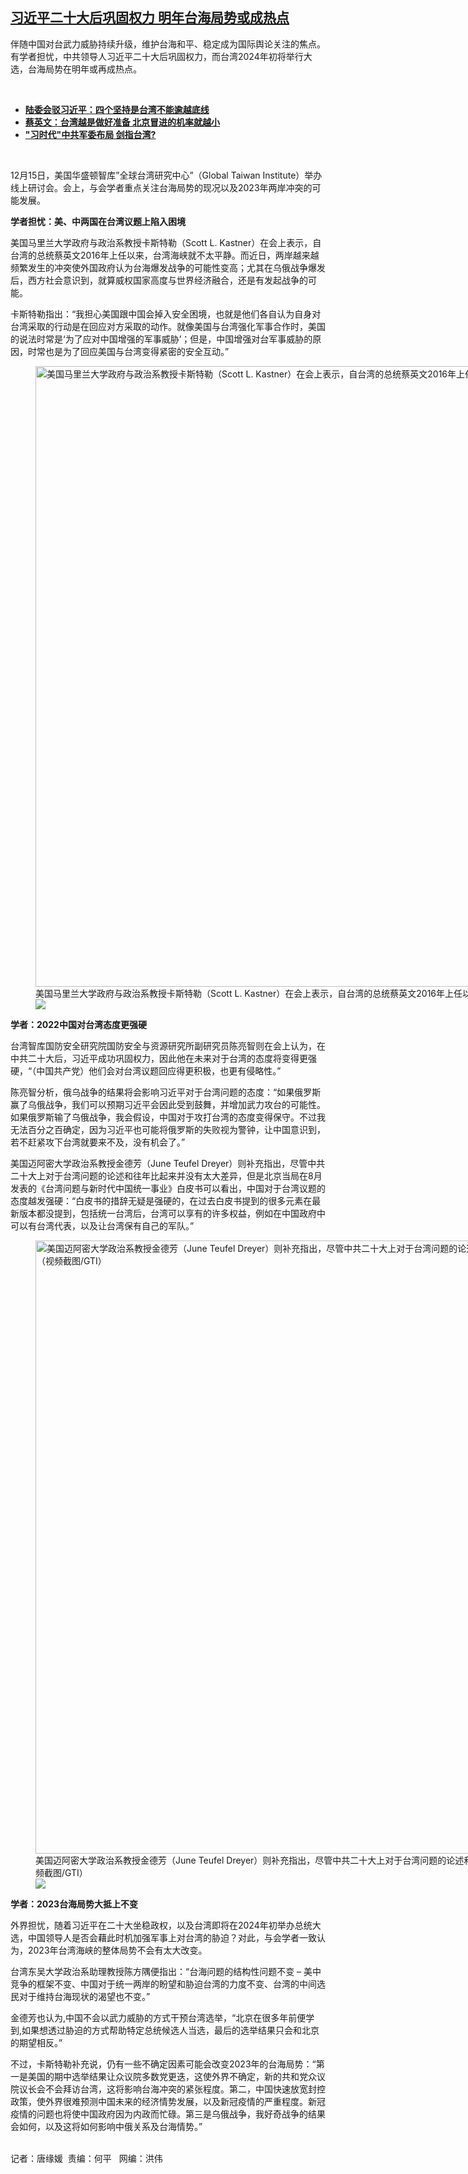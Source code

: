 <!--1671130456000-->
[习近平二十大后巩固权力   明年台海局势或成热点](https://www.rfa.org/mandarin/yataibaodao/gangtai/tj-12152022114706.html)
------

<p><span style="font-weight: 400;">伴随中国对台武力威胁持续升级，维护台海和平、稳定成为国际舆论关注的焦点。有学者担忧，中共领导人习近平二十大后巩固权力，而台湾2024年初将举行大选，台海局势在明年或再成热点。</span></p><p><span class="result-title"> </span></p><ul><li><a href="https://www.rfa.org/mandarin/Xinwen/4-11152022122448.html"><strong>陆委会驳习近平：四个坚持是台湾不能逾越底线</strong></a></li><li><strong><a href="https://www.rfa.org/mandarin/Xinwen/cmh1-10272022000102.html">蔡英文：台湾越是做好准备 北京冒进的机率就越小</a></strong></li><li><strong><a href="https://www.rfa.org/mandarin/yataibaodao/zhengzhi/hcm1-10242022121133.html">"习时代"中共军委布局 剑指台湾?</a></strong></li></ul><p><span class="result-title"> </span></p><p><span style="font-weight: 400;">12月15日，美国华盛顿智库”全球台湾研究中心”（Global Taiwan Institute）举办线上研讨会。会上，与会学者重点关注台海局势的现况以及2023年两岸冲突的可能发展。</span></p><p><b>学者担忧：美、中两国在台湾议题上陷入困境</b></p><p><span style="font-weight: 400;">美国马里兰大学政府与政治系教授卡斯特勒（Scott L. Kastner）在会上表示，自台湾的总统蔡英文2016年上任以来，台湾海峡就不太平静。而近日，两岸越来越频繁发生的冲突使外国政府认为台海爆发战争的可能性变高；尤其在乌俄战争爆发后，西方社会意识到，就算威权国家高度与世界经济融合，还是有发起战争的可能。</span></p><p><span style="font-weight: 400;">卡斯特勒指出：</span><span style="font-weight: 400;">“我担心美国跟中国会掉入安全困境，也就是他们各自认为自身对台湾采取的行动是在回应对方采取的动作。就像美国与台湾强化军事合作时，美国的说法时常是‘为了应对中国增强的军事威胁’；但是，中国增强对台军事威胁的原因，时常也是为了回应美国与台湾变得紧密的安全互动。”</span></p><p><figure class="image-richtext image-inline captioned" style="width:1614px;"><img alt="美国马里兰大学政府与政治系教授卡斯特勒（Scott L. Kastner）在会上表示，自台湾的总统蔡英文2016年上任以来，台湾海峡就不太平静。（视频截图/GTI）" height="993" src="https://www.rfa.org/mandarin/yataibaodao/gangtai/tj-12152022114706.html/tj1215.jpg/@@images/f1de80b0-6b0c-45ca-94e8-635d9b840520.png" title="tj1215.jpg" width="1614"/><figcaption class="image-caption">美国马里兰大学政府与政治系教授卡斯特勒（Scott L. Kastner）在会上表示，自台湾的总统蔡英文2016年上任以来，台湾海峡就不太平静。（视频截图/GTI）</figcaption><small></small><div id="zoomattribute"><a data-caption="美国马里兰大学政府与政治系教授卡斯特勒（Scott L. Kastner）在会上表示，自台湾的总统蔡英文2016年上任以来，台湾海峡就不太平静。（视频截图/GTI）" data-fancybox="" href="https://www.rfa.org/mandarin/yataibaodao/gangtai/tj-12152022114706.html/tj1215.jpg" id="single_image" title="美国马里兰大学政府与政治系教授卡斯特勒（Scott L. Kastner）在会上表示，自台湾的总统蔡英文2016年上任以来，台湾海峡就不太平静。（视频截图/GTI）"><img src="/++plone++rfa-resources/img/icon-zoom.png"/></a></div></figure></p><p><b>学者：2022中国对台湾态度更强硬</b></p><p><span style="font-weight: 400;">台湾智库国防安全研究院国防安全与资源研究所副研究员陈亮智则在会上认为，在中共二十大后，习近平成功巩固权力，因此他在未来对于台湾的态度将变得更强硬，</span><span style="font-weight: 400;">“（中国共产党）他们会对台湾议题回应得更积极，也更有侵略性。”</span></p><p><span style="font-weight: 400;">陈亮智分析，俄乌战争的结果将会影响习近平对于台湾问题的态度：</span><span style="font-weight: 400;">“如果俄罗斯赢了乌俄战争，我们可以预期习近平会因此受到鼓舞，并增加武力攻台的可能性。如果俄罗斯输了乌俄战争，我会假设，中国对于攻打台湾的态度变得保守。不过我无法百分之百确定，因为习近平也可能将俄罗斯的失败视为警钟，让中国意识到，若不赶紧攻下台湾就要来不及，没有机会了。”</span></p><p><span style="font-weight: 400;">美国迈阿密大学政治系教授金德芳（June Teufel Dreyer）则补充指出，尽管中共二十大上对于台湾问题的论述和往年比起来并没有太大差异，但是北京当局在8月发表的《台湾问题与新时代中国统一事业》白皮书可以看出，中国对于台湾议题的态度越发强硬：</span><span style="font-weight: 400;">“白皮书的措辞无疑是强硬的，在过去白皮书提到的很多元素在最新版本都没提到，包括统一台湾后，台湾可以享有的许多权益，例如在中国政府中可以有台湾代表，以及让台湾保有自己的军队。”</span></p><p><figure class="image-richtext image-inline captioned" style="width:1626px;"><img alt="美国迈阿密大学政治系教授金德芳（June Teufel Dreyer）则补充指出，尽管中共二十大上对于台湾问题的论述和往年比起来并没有太大差异，但是北京当局在8月发表的《台湾问题与新时代中国统一事业》白皮书可以看出，中国对于台湾议题的态度越发强硬。（视频截图/GTI）" height="981" src="https://www.rfa.org/mandarin/yataibaodao/gangtai/tj-12152022114706.html/tj1215a.jpg/@@images/9fdc09c3-b3ce-442a-bca3-aca02bb76ab7.png" title="tj1215a.jpg" width="1626"/><figcaption class="image-caption">美国迈阿密大学政治系教授金德芳（June Teufel Dreyer）则补充指出，尽管中共二十大上对于台湾问题的论述和往年比起来并没有太大差异，但是北京当局在8月发表的《台湾问题与新时代中国统一事业》白皮书可以看出，中国对于台湾议题的态度越发强硬。（视频截图/GTI）</figcaption><small></small><div id="zoomattribute"><a data-caption="美国迈阿密大学政治系教授金德芳（June Teufel Dreyer）则补充指出，尽管中共二十大上对于台湾问题的论述和往年比起来并没有太大差异，但是北京当局在8月发表的《台湾问题与新时代中国统一事业》白皮书可以看出，中国对于台湾议题的态度越发强硬。（视频截图/GTI）" data-fancybox="" href="https://www.rfa.org/mandarin/yataibaodao/gangtai/tj-12152022114706.html/tj1215a.jpg" id="single_image" title="美国迈阿密大学政治系教授金德芳（June Teufel Dreyer）则补充指出，尽管中共二十大上对于台湾问题的论述和往年比起来并没有太大差异，但是北京当局在8月发表的《台湾问题与新时代中国统一事业》白皮书可以看出，中国对于台湾议题的态度越发强硬。（视频截图/GTI）"><img src="/++plone++rfa-resources/img/icon-zoom.png"/></a></div></figure></p><p><b>学者：2023台海局势大抵上不变</b></p><p><span style="font-weight: 400;">外界担忧，随着习近平在二十大坐稳政权，以及台湾即将在2024年初举办总统大选，中国领导人是否会藉此时机加强军事上对台湾的胁迫？对此，与会学者一致认为，2023年台湾海峡的整体局势不会有太大改变。</span></p><p><span style="font-weight: 400;">台湾东吴大学政治系助理教授陈方隅便指出：</span><span style="font-weight: 400;">“台海问题的结构性问题不变 – 美中竞争的框架不变、中国对于统一两岸的盼望和胁迫台湾的力度不变、台湾的中间选民对于维持台海现状的渴望也不变。”</span></p><p><span style="font-weight: 400;">金德芳也认为,中国不会以武力威胁的方式干预台湾选举，</span><span style="font-weight: 400;">“北京在很多年前便学到,如果想透过胁迫的方式帮助特定总统候选人当选，最后的选举结果只会和北京的期望相反。”</span></p><p><span style="font-weight: 400;">不过，卡斯特勒补充说，仍有一些不确定因素可能会改变2023年的台海局势：</span><span style="font-weight: 400;">“第一是美国的期中选举结果让众议院多数党更迭，这使外界不确定，新的共和党众议院议长会不会拜访台湾，这将影响台海冲突的紧张程度。第二，中国快速放宽封控政策，使外界很难预测中国未来的经济情势发展，以及新冠疫情的严重程度。新冠疫情的问题也将使中国政府因为内政而忙碌。第三是乌俄战争，我好奇战争的结果会如何，以及这将如何影响中俄关系及台海情势。”</span></p><p><br/><span style="font-weight: 400;">记者：唐缘媛  责编：何平   网编：洪伟</span></p>
